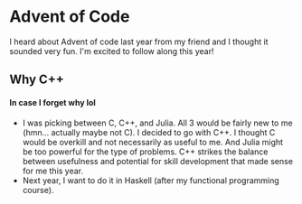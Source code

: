 # Advent of Code

I heard about Advent of code last year from my friend and I thought it sounded very fun. I'm excited to follow along this year!

## Why C++
#### In case I forget why lol

- I was picking between C, C++, and Julia. All 3 would be fairly new to me (hmn... actually maybe not C). I decided to go with C++. I thought C would be overkill and not necessarily as useful to me. And Julia might be too powerful for the type of problems. C++ strikes the balance between usefulness and potential for skill development that made sense for me this year.
- Next year, I want to do it in Haskell (after my functional programming course).